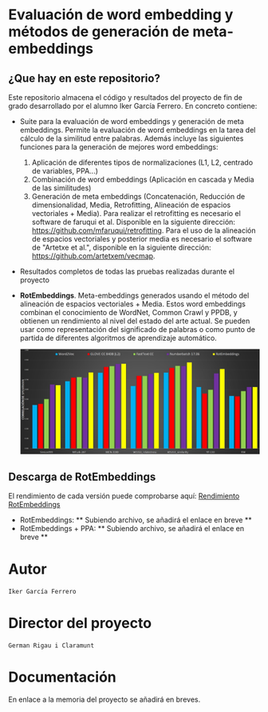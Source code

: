
# Evaluación de word embedding y métodos de generación de meta-embeddings

## ¿Que hay en este repositorio?
Este repositorio almacena el código y resultados del proyecto de fin de grado desarrollado por el alumno Iker García Ferrero. En concreto contiene:

  - Suite para la evaluación de word embeddings y generación de meta embeddings.
		 Permite la evaluación de word embeddings en la tarea del cálculo de la similitud entre palabras. Además incluye las siguientes funciones para la generación de mejores word embeddings: 
	 
	 1. Aplicación de diferentes tipos de normalizaciones (L1, L2, centrado de variables, PPA...)
	 2. Combinación de word embeddings (Aplicación en cascada y Media de las similitudes)
	 3. Generación de meta embeddings (Concatenación, Reducción de dimensionalidad, Media, Retrofitting, Alineación  de espacios vectoriales + Media). Para realizar el retrofitting es necesario el software de faruqui et al. Disponible en la siguiente dirección: https://github.com/mfaruqui/retrofitting. Para el uso de la alineación de espacios vectoriales y posterior media es necesario el software de "Artetxe et al.", disponible en la siguiente dirección: https://github.com/artetxem/vecmap.

- Resultados completos de todas las pruebas realizadas durante el proyecto
- **RotEmbeddings**. Meta-embeddings generados usando el método del alineación de espacios vectoriales + Media. Estos word embeddings combinan el conocimiento de WordNet, Common Crawl y PPDB, y obtienen un rendimiento al nivel del estado del arte actual. Se pueden usar como representación del significado de palabras o como punto de partida de diferentes algoritmos de aprendizaje automático. 

    ![Comparativa entre RotEmbeddings y otros word embeddings](https://raw.githubusercontent.com/ikergarcia1996/RotEmbeddings/master/Resultados%20completos/---%20Resultados%20en%20otros%20formatos%20%28ods,%20xlsx...%29%20---/Comparativa.jpg)
    
    
## Descarga de RotEmbeddings
El rendimiento de cada versión puede comprobarse aquí: [Rendimiento RotEmbeddings](https://github.com/ikergarcia1996/RotEmbeddings/tree/master/Resultados%20completos/RotEmbeddings)

- RotEmbeddings: ** Subiendo archivo, se añadirá el enlace en breve **
- RotEmbeddings + PPA: ** Subiendo archivo, se añadirá el enlace en breve **

# Autor

```
Iker García Ferrero
```

# Director del proyecto
```
German Rigau i Claramunt
```

# Documentación

En enlace a la memoria del proyecto se añadirá en breves. 

